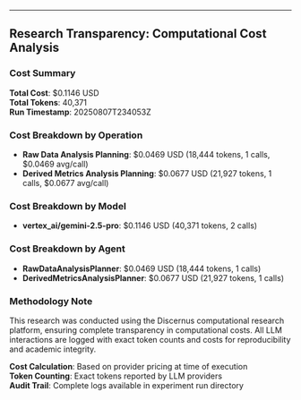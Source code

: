 

---

## Research Transparency: Computational Cost Analysis

### Cost Summary
**Total Cost**: $0.1146 USD  
**Total Tokens**: 40,371  
**Run Timestamp**: 20250807T234053Z  

### Cost Breakdown by Operation
- **Raw Data Analysis Planning**: $0.0469 USD (18,444 tokens, 1 calls, $0.0469 avg/call)
- **Derived Metrics Analysis Planning**: $0.0677 USD (21,927 tokens, 1 calls, $0.0677 avg/call)

### Cost Breakdown by Model
- **vertex_ai/gemini-2.5-pro**: $0.1146 USD (40,371 tokens, 2 calls)

### Cost Breakdown by Agent
- **RawDataAnalysisPlanner**: $0.0469 USD (18,444 tokens, 1 calls)
- **DerivedMetricsAnalysisPlanner**: $0.0677 USD (21,927 tokens, 1 calls)

### Methodology Note
This research was conducted using the Discernus computational research platform, ensuring complete transparency in computational costs. All LLM interactions are logged with exact token counts and costs for reproducibility and academic integrity.

**Cost Calculation**: Based on provider pricing at time of execution  
**Token Counting**: Exact tokens reported by LLM providers  
**Audit Trail**: Complete logs available in experiment run directory  
